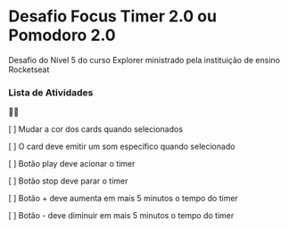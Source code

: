 # Desafio  Focus Timer 2.0 ou Pomodoro 2.0
<p>
  Desafio do Nível 5 do curso Explorer ministrado pela instituição de ensino Rocketseat
</p>

### Lista de Atividades  

🐱‍🏍

[ ] Mudar a cor dos cards quando selecionados

[ ] O card deve emitir um som específico quando selecionado

[ ] Botão play deve acionar o timer

[ ] Botão stop deve parar o timer

[ ] Botão + deve aumenta em mais 5 minutos o tempo do timer

[ ] Botão - deve diminuir em mais 5 minutos o tempo do timer

